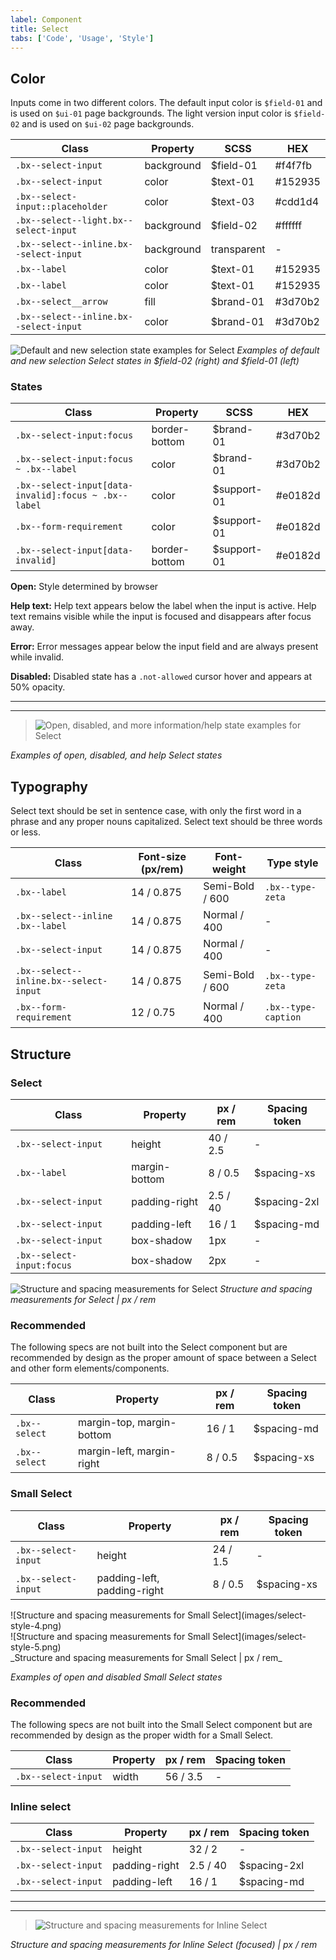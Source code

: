 ```yaml
---
label: Component
title: Select
tabs: ['Code', 'Usage', 'Style']
---
```


## Color

Inputs come in two different colors. The default input color is `$field-01` and is used on `$ui-01` page backgrounds. The light version input color is `$field-02` and is used on `$ui-02` page backgrounds.

| Class                                  | Property   | SCSS        | HEX     |
| -------------------------------------- | ---------- | ----------- | ------- |
| `.bx--select-input`                    | background | $field-01   | #f4f7fb |
| `.bx--select-input`                    | color      | $text-01    | #152935 |
| `.bx--select-input::placeholder`       | color      | $text-03    | #cdd1d4 |
| `.bx--select--light.bx--select-input`  | background | $field-02   | #ffffff |
| `.bx--select--inline.bx--select-input` | background | transparent | -       |
| `.bx--label`                           | color      | $text-01    | #152935 |
| `.bx--label`                           | color      | $text-01    | #152935 |
| `.bx--select__arrow`                   | fill       | $brand-01   | #3d70b2 |
| `.bx--select--inline.bx--select-input` | color      | $brand-01   | #3d70b2 |

![Default and new selection state examples for Select](images/select-style-1.png)
_Examples of default and new selection Select states in $field-02 (right) and $field-01 (left)_

### States

| Class                                                | Property      | SCSS        | HEX     |
| ---------------------------------------------------- | ------------- | ----------- | ------- |
| `.bx--select-input:focus`                            | border-bottom | $brand-01   | #3d70b2 |
| `.bx--select-input:focus ~ .bx--label`               | color         | $brand-01   | #3d70b2 |
| `.bx--select-input[data-invalid]:focus ~ .bx--label` | color         | $support-01 | #e0182d |
| `.bx--form-requirement`                              | color         | $support-01 | #e0182d |
| `.bx--select-input[data-invalid]`                    | border-bottom | $support-01 | #e0182d |

**Open:** Style determined by browser

**Help text:** Help text appears below the label when the input is active. Help text remains visible while the input is focused and disappears after focus away.

**Error:** Error messages appear below the input field and are always present while invalid.

**Disabled:** Disabled state has a `.not-allowed` cursor hover and appears at 50% opacity.

---

---

> ![Open, disabled, and more information/help state examples for Select](images/select-style-3.png)

_Examples of open, disabled, and help Select states_

## Typography

Select text should be set in sentence case, with only the first word in a phrase and any proper nouns capitalized. Select text should be three words or less.

| Class                                  | Font-size (px/rem) | Font-weight     | Type style          |
| -------------------------------------- | ------------------ | --------------- | ------------------- |
| `.bx--label`                           | 14 / 0.875         | Semi-Bold / 600 | `.bx--type-zeta`    |
| `.bx--select--inline .bx--label`       | 14 / 0.875         | Normal / 400    | -                   |
| `.bx--select-input`                    | 14 / 0.875         | Normal / 400    | -                   |
| `.bx--select--inline.bx--select-input` | 14 / 0.875         | Semi-Bold / 600 | `.bx--type-zeta`    |
| `.bx--form-requirement`                | 12 / 0.75          | Normal / 400    | `.bx--type-caption` |

## Structure

### Select

| Class                     | Property      | px / rem | Spacing token |
| ------------------------- | ------------- | -------- | ------------- |
| `.bx--select-input`       | height        | 40 / 2.5 | -             |
| `.bx--label`              | margin-bottom | 8 / 0.5  | $spacing-xs   |
| `.bx--select-input`       | padding-right | 2.5 / 40 | $spacing-2xl  |
| `.bx--select-input`       | padding-left  | 16 / 1   | $spacing-md   |
| `.bx--select-input`       | box-shadow    | 1px      | -             |
| `.bx--select-input:focus` | box-shadow    | 2px      | -             |

![Structure and spacing measurements for Select](images/select-style-2.png)
_Structure and spacing measurements for Select | px / rem_

### Recommended

The following specs are not built into the Select component but are recommended by design as the proper amount of space between a Select and other form elements/components.

| Class         | Property                  | px / rem | Spacing token |
| ------------- | ------------------------- | -------- | ------------- |
| `.bx--select` | margin-top, margin-bottom | 16 / 1   | $spacing-md   |
| `.bx--select` | margin-left, margin-right | 8 / 0.5  | $spacing-xs   |

### Small Select

| Class               | Property                    | px / rem | Spacing token |
| ------------------- | --------------------------- | -------- | ------------- |
| `.bx--select-input` | height                      | 24 / 1.5 | -             |
| `.bx--select-input` | padding-left, padding-right | 8 / 0.5  | $spacing-xs   |

<div data-insert-component="ImageGrid">
  <div>
    ![Structure and spacing measurements for Small Select](images/select-style-4.png)
  </div>
  <div>
    ![Structure and spacing measurements for Small Select](images/select-style-5.png)
  </div>
</div>
_Structure and spacing measurements for Small Select | px / rem_

_Examples of open and disabled Small Select states_

### Recommended

The following specs are not built into the Small Select component but are recommended by design as the proper width for a Small Select.

| Class               | Property | px / rem | Spacing token |
| ------------------- | -------- | -------- | ------------- |
| `.bx--select-input` | width    | 56 / 3.5 | -             |

### Inline select

| Class               | Property      | px / rem | Spacing token |
| ------------------- | ------------- | -------- | ------------- |
| `.bx--select-input` | height        | 32 / 2   | -             |
| `.bx--select-input` | padding-right | 2.5 / 40 | $spacing-2xl  |
| `.bx--select-input` | padding-left  | 16 / 1   | $spacing-md   |

---

---

> ![Structure and spacing measurements for Inline Select](images/select-style-6.png)

_Structure and spacing measurements for Inline Select (focused) | px / rem_
